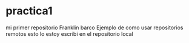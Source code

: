 # practica1
mi primer repositorio
Franklin barco
Ejemplo de como usar repositorios remotos
esto lo estoy escribi en el repositorio local